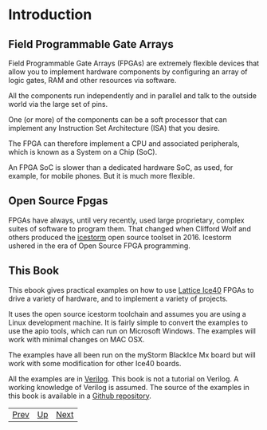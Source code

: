 # Introduction
##	Field Programmable Gate Arrays
Field Programmable Gate Arrays (FPGAs) are extremely flexible devices that allow you to implement hardware components by configuring an array of logic gates, RAM and other resources via software.

All the components run independently and in parallel and talk to the outside world via the large set of pins.

One (or more) of the components can be a soft processor that can implement any Instruction Set Architecture (ISA) that you desire.

The FPGA can therefore implement a CPU and associated peripherals, which is known as a System on a Chip (SoC).

An FPGA SoC is slower than a dedicated hardware SoC, as used, for example, for mobile phones. But it is much more flexible.

##	Open Source Fpgas
FPGAs have always, until very recently, used large proprietary, complex suites of software to program them. That changed when Clifford Wolf and others produced the [icestorm][] open source toolset in 2016. Icestorm ushered in the era of Open Source FPGA programming.

[icestorm]:		http://www.clifford.at/icestorm/

##	This Book
This ebook gives practical examples on how to use [Lattice Ice40][] FPGAs to drive a variety of hardware, and to implement a variety of projects.

It uses the open source icestorm toolchain and assumes you are using a Linux development machine. It is fairly simple to convert the examples to use the apio tools, which can run on Microsoft Windows. The examples will work with minimal changes on MAC OSX.

The examples have all been run on the myStorm BlackIce Mx board but will work with some modification for other Ice40 boards.

All the examples are in [Verilog][]. This book is not a tutorial on Verilog. A working knowledge of Verilog is assumed.
The source of the examples in this book is available in a [Github repository][]. 

[Lattice Ice40]:		http://www.latticesemi.com/Products/FPGAandCPLD/iCE40
[Verilog]:				https://en.wikipedia.org/wiki/Verilog
[Github repository]:	https://github.com/lawrie/blackicemx_examples/tree/master/ebook

|                        |                        |                        |
|------------------------|------------------------|------------------------|
|[Prev](..)|[Up](..) |[Next](../The_Hardware/The_Hardware.html)|
